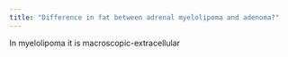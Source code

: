 ```yaml
---
title: "Difference in fat between adrenal myelolipoma and adenoma?"
---
```

In myelolipoma it is macroscopic-extracellular

